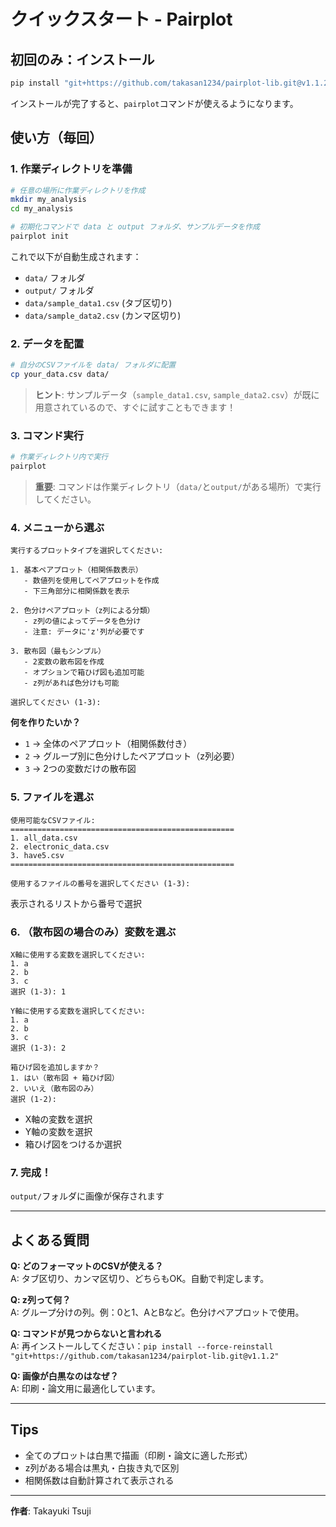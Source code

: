 # クイックスタート - Pairplot

## 初回のみ：インストール

```bash
pip install "git+https://github.com/takasan1234/pairplot-lib.git@v1.1.2"
```

インストールが完了すると、`pairplot`コマンドが使えるようになります。

## 使い方（毎回）

### 1. 作業ディレクトリを準備

```bash
# 任意の場所に作業ディレクトリを作成
mkdir my_analysis
cd my_analysis

# 初期化コマンドで data と output フォルダ、サンプルデータを作成
pairplot init
```

これで以下が自動生成されます：
- `data/` フォルダ
- `output/` フォルダ
- `data/sample_data1.csv` (タブ区切り)
- `data/sample_data2.csv` (カンマ区切り)

### 2. データを配置

```bash
# 自分のCSVファイルを data/ フォルダに配置
cp your_data.csv data/
```

> **ヒント**: サンプルデータ（`sample_data1.csv`, `sample_data2.csv`）が既に用意されているので、すぐに試すこともできます！

### 3. コマンド実行

```bash
# 作業ディレクトリ内で実行
pairplot
```

> **重要**: コマンドは作業ディレクトリ（`data/`と`output/`がある場所）で実行してください。

### 4. メニューから選ぶ

```
実行するプロットタイプを選択してください:

1. 基本ペアプロット（相関係数表示）
   - 数値列を使用してペアプロットを作成
   - 下三角部分に相関係数を表示

2. 色分けペアプロット（z列による分類）
   - z列の値によってデータを色分け
   - 注意: データに'z'列が必要です

3. 散布図（最もシンプル）
   - 2変数の散布図を作成
   - オプションで箱ひげ図も追加可能
   - z列があれば色分けも可能

選択してください (1-3): 
```

**何を作りたいか？**
- `1` → 全体のペアプロット（相関係数付き）
- `2` → グループ別に色分けしたペアプロット（z列必要）
- `3` → 2つの変数だけの散布図

### 5. ファイルを選ぶ

```
使用可能なCSVファイル:
==================================================
1. all_data.csv
2. electronic_data.csv
3. have5.csv
==================================================

使用するファイルの番号を選択してください (1-3): 
```

表示されるリストから番号で選択

### 6. （散布図の場合のみ）変数を選ぶ

```
X軸に使用する変数を選択してください:
1. a
2. b
3. c
選択 (1-3): 1

Y軸に使用する変数を選択してください:
1. a
2. b
3. c
選択 (1-3): 2

箱ひげ図を追加しますか？
1. はい（散布図 + 箱ひげ図）
2. いいえ（散布図のみ）
選択 (1-2): 
```

- X軸の変数を選択
- Y軸の変数を選択
- 箱ひげ図をつけるか選択

### 7. 完成！

`output/`フォルダに画像が保存されます

---

## よくある質問

**Q: どのフォーマットのCSVが使える？**  
A: タブ区切り、カンマ区切り、どちらもOK。自動で判定します。

**Q: z列って何？**  
A: グループ分けの列。例：0と1、AとBなど。色分けペアプロットで使用。

**Q: コマンドが見つからないと言われる**  
A: 再インストールしてください：`pip install --force-reinstall "git+https://github.com/takasan1234/pairplot-lib.git@v1.1.2"`

**Q: 画像が白黒なのはなぜ？**  
A: 印刷・論文用に最適化しています。

---

## Tips

- 全てのプロットは白黒で描画（印刷・論文に適した形式）
- z列がある場合は黒丸・白抜き丸で区別
- 相関係数は自動計算されて表示される

---

**作者**: Takayuki Tsuji
